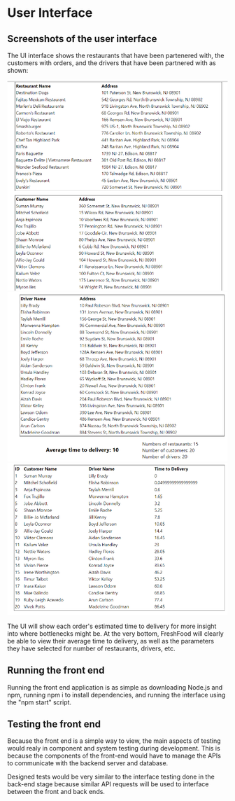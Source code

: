 # User Interface

## Screenshots of the user interface

The UI interface shows the restaurants that have been partenered with, the customers with orders, and the drivers that have been partnered with as shown:

![first part of UI](./images/firstPartOfUI.png)
![second part of UI](./images/secondPartOfUi.png)
![live orders](./images/liveOrder.png)

The UI will show each order's estimated time to delivery for more insight into where bottlenecks might be.
At the very bottom, FreshFood will clearly be able to view their average time to delivery, as well as the parameters they have selected for number of restaurants, drivers, etc.

## Running the front end
Running the front end application is as simple as downloading Node.js and npm, running npm i to install dependencies, and running the interface using the "npm start" script.

## Testing the front end
Because the front end is a simple way to view, the main aspects of testing would realy in component and system testing during development. This is because the components of the front-end would have to manage the APIs to communicate with the backend server and database.

Designed tests would be very similar to the interface testing done in the back-end stage because similar API requests will be used to interface between the front and back ends.